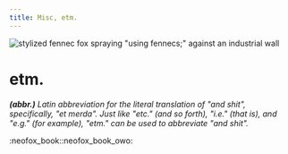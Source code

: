 ```yaml
---
title: Misc, etm.
---
```


![stylized fennec fox spraying "using fennecs;" against an industrial wall](https://fennecs.tech/img/fennec-using-fennecs.png)

# etm.
*__(abbr.)__ Latin abbreviation for the literal translation of "and shit", specifically, "et merda". Just like "etc." (and so forth), "i.e." (that is), and "e.g." (for example), "etm." can be used to abbreviate "and shit".*  

:neofox_book::neofox_book_owo:  

